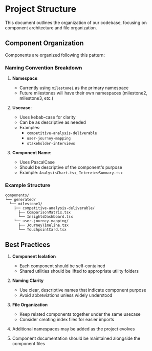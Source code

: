 # Project Structure

This document outlines the organization of our codebase, focusing on component architecture and file organization.

## Component Organization

Components are organized following this pattern:

### Naming Convention Breakdown

1. **Namespace**: 
   - Currently using `milestone1` as the primary namespace
   - Future milestones will have their own namespaces (milestone2, milestone3, etc.)

2. **Usecase**: 
   - Uses kebab-case for clarity
   - Can be as descriptive as needed
   - Examples:
     - `competitive-analysis-deliverable`
     - `user-journey-mapping`
     - `stakeholder-interviews`

3. **Component Name**:
   - Uses PascalCase
   - Should be descriptive of the component's purpose
   - Example: `AnalysisChart.tsx`, `InterviewSummary.tsx`

### Example Structure

```
components/
└── generated/
  └── milestone1/
    ├── competitive-analysis-deliverable/
      ├── ComparisonMatrix.tsx
      └── InsightsDashboard.tsx
    └── user-journey-mapping/
      ├── JourneyTimeline.tsx
      └── TouchpointCard.tsx
```

## Best Practices

1. **Component Isolation**
   - Each component should be self-contained
   - Shared utilities should be lifted to appropriate utility folders

2. **Naming Clarity**
   - Use clear, descriptive names that indicate component purpose
   - Avoid abbreviations unless widely understood

3. **File Organization**
   - Keep related components together under the same usecase
   - Consider creating index files for easier imports

4. Additional namespaces may be added as the project evolves
5. Component documentation should be maintained alongside the component files
